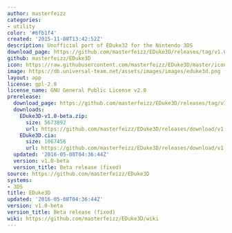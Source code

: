 ```yaml
---
author: masterfeizz
categories:
- utility
color: '#6fb1f4'
created: '2015-11-08T13:42:52Z'
description: Unofficial port of EDuke32 for the Nintendo 3DS
download_page: https://github.com/masterfeizz/EDuke3D/releases/tag/v1.0-beta
github: masterfeizz/EDuke3D
icon: https://raw.githubusercontent.com/masterfeizz/EDuke3D/master/icon.png
image: https://db.universal-team.net/assets/images/images/eduke3d.png
layout: app
license: gpl-2.0
license_name: GNU General Public License v2.0
prerelease:
  download_page: https://github.com/masterfeizz/EDuke3D/releases/tag/v1.0-beta
  downloads:
    EDuke3D-v1.0-beta.zip:
      size: 5673892
      url: https://github.com/masterfeizz/EDuke3D/releases/download/v1.0-beta/EDuke3D-v1.0-beta.zip
    EDuke3D.cia:
      size: 1067456
      url: https://github.com/masterfeizz/EDuke3D/releases/download/v1.0-beta/EDuke3D.cia
  updated: '2016-05-08T04:36:44Z'
  version: v1.0-beta
  version_title: Beta release (fixed)
source: https://github.com/masterfeizz/EDuke3D
systems:
- 3DS
title: EDuke3D
updated: '2016-05-08T04:36:44Z'
version: v1.0-beta
version_title: Beta release (fixed)
wiki: https://github.com/masterfeizz/EDuke3D/wiki
---
```

